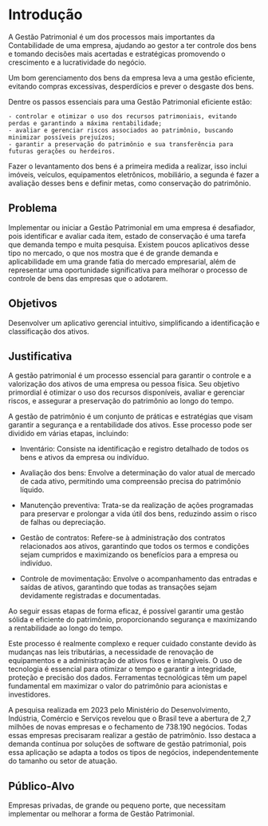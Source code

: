 # Introdução

A Gestão Patrimonial é um dos processos mais importantes da Contabilidade de uma empresa, ajudando ao gestor a ter controle dos bens e tomando decisões mais acertadas e estratégicas promovendo o crescimento e a lucratividade do negócio.

Um bom gerenciamento dos bens da empresa leva a uma gestão eficiente, evitando compras excessivas, desperdícios e prever o desgaste dos bens.

Dentre os passos essenciais para uma Gestão Patrimonial eficiente estão:

    - controlar e otimizar o uso dos recursos patrimoniais, evitando perdas e garantindo a máxima rentabilidade;
    - avaliar e gerenciar riscos associados ao patrimônio, buscando minimizar possíveis prejuízos;
    - garantir a preservação do patrimônio e sua transferência para futuras gerações ou herdeiros.

Fazer o levantamento dos bens é a primeira medida a realizar, isso inclui imóveis, veículos, equipamentos eletrônicos, mobiliário, a segunda é fazer a avaliação desses bens e definir metas, como conservação do patrimônio.


## Problema
Implementar ou iniciar a Gestão Patrimonial em uma empresa é desafiador, pois identificar e avaliar cada item, estado de conservação é uma tarefa que demanda tempo e muita pesquisa. Existem poucos aplicativos desse tipo no mercado, o que nos mostra que é de grande demanda e aplicabilidade em uma grande fatia do mercado empresarial, além de representar uma oportunidade significativa para melhorar o processo de controle de bens das empresas que o adotarem.

## Objetivos
 Desenvolver um aplicativo gerencial intuitivo, simplificando a identificação e classificação dos ativos.

## Justificativa
A gestão patrimonial é um processo essencial para garantir o controle e a valorização dos ativos de uma empresa ou pessoa física. Seu objetivo primordial é otimizar o uso dos recursos disponíveis, avaliar e gerenciar riscos, e assegurar a preservação do patrimônio ao longo do tempo.

A gestão de patrimônio é um conjunto de práticas e estratégias que visam garantir a segurança e a rentabilidade dos ativos. Esse processo pode ser dividido em várias etapas, incluindo:

 - Inventário: Consiste na identificação e registro detalhado de todos os bens e ativos da empresa ou indivíduo.

- Avaliação dos bens: Envolve a determinação do valor atual de mercado de cada ativo, permitindo uma compreensão precisa do patrimônio líquido.

- Manutenção preventiva: Trata-se da realização de ações programadas para preservar e prolongar a vida útil dos bens, reduzindo assim o risco de falhas ou depreciação.

- Gestão de contratos: Refere-se à administração dos contratos relacionados aos ativos, garantindo que todos os termos e condições sejam cumpridos e maximizando os benefícios para a empresa ou indivíduo.

- Controle de movimentação: Envolve o acompanhamento das entradas e saídas de ativos, garantindo que todas as transações sejam devidamente registradas e documentadas.

Ao seguir essas etapas de forma eficaz, é possível garantir uma gestão sólida e eficiente do patrimônio, proporcionando segurança e maximizando a rentabilidade ao longo do tempo.

Este processo é realmente complexo e requer cuidado constante devido às mudanças nas leis tributárias, a necessidade de renovação de equipamentos e a administração de ativos fixos e intangíveis. O uso de tecnologia é essencial para otimizar o tempo e garantir a integridade, proteção e precisão dos dados. Ferramentas tecnológicas têm um papel fundamental em maximizar o valor do patrimônio para acionistas e investidores.

A pesquisa realizada em 2023 pelo Ministério do Desenvolvimento, Indústria, Comércio e Serviços revelou que o Brasil teve a abertura de 2,7 milhões de novas empresas e o fechamento de 738.190 negócios. Todas essas empresas precisaram realizar a gestão de patrimônio. Isso destaca a demanda contínua por soluções de software de gestão patrimonial, pois essa aplicação se adapta a todos os tipos de negócios, independentemente do tamanho ou setor de atuação.

## Público-Alvo
Empresas privadas, de grande ou pequeno porte, que necessitam implementar ou melhorar a forma de Gestão Patrimonial.

